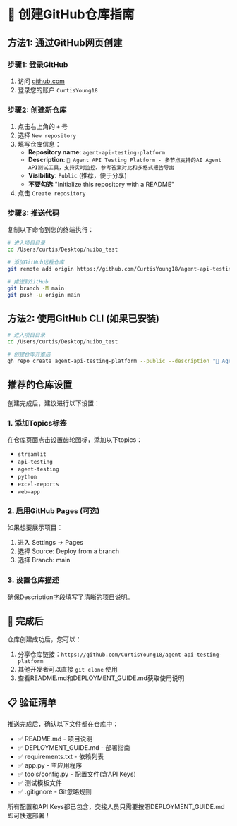 # 📂 创建GitHub仓库指南

## 方法1: 通过GitHub网页创建

### 步骤1: 登录GitHub
1. 访问 [github.com](https://github.com)
2. 登录您的账户 `CurtisYoung18`

### 步骤2: 创建新仓库
1. 点击右上角的 `+` 号
2. 选择 `New repository`
3. 填写仓库信息：
   - **Repository name**: `agent-api-testing-platform`
   - **Description**: `🔧 Agent API Testing Platform - 多节点支持的AI Agent API测试工具，支持实时监控、参考答案对比和多格式报告导出`
   - **Visibility**: `Public` (推荐，便于分享)
   - **不要勾选** "Initialize this repository with a README"
4. 点击 `Create repository`

### 步骤3: 推送代码
复制以下命令到您的终端执行：

```bash
# 进入项目目录
cd /Users/curtis/Desktop/huibo_test

# 添加GitHub远程仓库
git remote add origin https://github.com/CurtisYoung18/agent-api-testing-platform.git

# 推送到GitHub
git branch -M main
git push -u origin main
```

## 方法2: 使用GitHub CLI (如果已安装)

```bash
# 进入项目目录
cd /Users/curtis/Desktop/huibo_test

# 创建仓库并推送
gh repo create agent-api-testing-platform --public --description "🔧 Agent API Testing Platform - 多节点支持的AI Agent API测试工具" --push --source .
```

## 推荐的仓库设置

创建完成后，建议进行以下设置：

### 1. 添加Topics标签
在仓库页面点击设置齿轮图标，添加以下topics：
- `streamlit`
- `api-testing`
- `agent-testing`
- `python`
- `excel-reports`
- `web-app`

### 2. 启用GitHub Pages (可选)
如果想要展示项目：
1. 进入 Settings → Pages
2. 选择 Source: Deploy from a branch
3. 选择 Branch: main

### 3. 设置仓库描述
确保Description字段填写了清晰的项目说明。

## 🎉 完成后

仓库创建成功后，您可以：
1. 分享仓库链接：`https://github.com/CurtisYoung18/agent-api-testing-platform`
2. 其他开发者可以直接 `git clone` 使用
3. 查看README.md和DEPLOYMENT_GUIDE.md获取使用说明

## 📋 验证清单

推送完成后，确认以下文件都在仓库中：
- ✅ README.md - 项目说明
- ✅ DEPLOYMENT_GUIDE.md - 部署指南  
- ✅ requirements.txt - 依赖列表
- ✅ app.py - 主应用程序
- ✅ tools/config.py - 配置文件(含API Keys)
- ✅ 测试模板文件
- ✅ .gitignore - Git忽略规则

所有配置和API Keys都已包含，交接人员只需要按照DEPLOYMENT_GUIDE.md即可快速部署！
